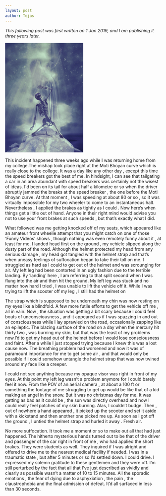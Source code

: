```yaml
---  
layout: post  
author: Tejas  
---  
```

_This following post was first written on 1 Jan 2019, and I am publishing it three years later._   

<img src="/assets/images/soul-leave.png" height="50%" width="50%" >  

This incident happened three weeks ago while I was returning home from my college.The mishap took place right at the Moti Bhoyan curve which is really close to the college. It was a day like any other day , except this time the speed breakers got the best of me. In hindsight, I can see that tailgating a car in an area abundant with speed breakers was certainly not the wisest of ideas. I'd been on its tail for about half a kilometre or so when the driver abruptly jammed the breaks at the speed breaker , the one before the Moti Bhoyan curve. At that moment , I was speeding at about 80 or so , so it was virtually impossible for my two wheeler to come to an instantaneous halt. Nevertheless , I applied the brakes as tightly as I could . Now here’s when things get a little out of hand. Anyone in their right mind would advise you not to use your front  brakes at such speeds , but  that’s exactly what I did. 

What followed was me getting knocked off of my seats, which appeared like an amateur front wheelie attempt that you might catch on one of those ‘Funny Videos’ shows , though nothing was even remotely funny about it , at least for me. I landed head first on the ground , my vehicle slipped along the dusty part of the road. Although the helmet protected my head from any serious damage , my head got tangled with the helmet strap and that’s when uneasy feelings of suffocation began to take their toll on me. I struggled as hard as I could to get out of the helmet and was scrounging for air. My left leg had been  contorted in an ugly fashion due to the terrible landing. By ‘landing’ here , I am referring to that split second when I was flung into the air and then hit the ground. My left leg was stuck and no matter how hard I tried , I was unable to lift the vehicle off it. While I was trying to lift the scooter off my leg , I still had the helmet on  

The strap which is supposed to be underneath my chin was now resting on my eyes like a blindfold. A few more futile efforts to get the vehicle off me , all in vain. Now , the situation was getting a bit scary because I could feel bouts of unconsciousness , and it appeared as if I was spazzing in and out of consciousness while I  lay sprawled on the road, occasionally zapping like an epileptic. The blazing surface of the road on a day when the mercury hit thirty two , was burning my skin, but that  was the least of my problems now.I’d to get my head out of the helmet before  I would lose consciousness and faint. After a while I just stopped trying because I knew this was a lost cause now. The breathing problem had worsened and now it was of paramount importance for me to get some air , and that would only be possible if I could somehow untangle the helmet strap that was now twined around my face like a creeper.  

I could not see anything because my opaque visor was right in front of my eyes. At this point my left leg wasn’t a problem anymore for I could barely feel it now. From the POV of an aerial camera , at about a 100  ft or something the footage of me struggling to get up would be like that of a kid making an angel in the snow. But it was no christmas day for me. It was getting as bad as it could be , the sun was directly overhead and now I could really feel patches of my skin burning. Alas, I couldn’t budge. Then , out of nowhere a hand appeared , it picked up the scooter and set it aside with a kickstand and then another one picked me up. As soon as I got off the ground , I untied the helmet strap and hurled it away . Fresh air.  

No more suffocation. It took me a moment or so to make out all that had just happened.  The hitherto mysterious hands turned out to be that of the driver and passenger of the car right in front of me , who had applied the short brakes. They were students as well. They inquired if I was alright and offered to drive me to the nearest medical facility if needed. I was in a traumatic state , but after 5 minutes or so I’d settled down. I could drive. I expressed my solemn gratitude to these gentlemen and they were off. I’m still perturbed by the fact that all that I’ve just described as vividly and clearly as possible wasn’t a matter of 10 to 15 minutes. All the sporadic emotions , the fear of dying due to asphyxiation , the pain , the claustrophobia  and the final admission of defeat. It’d all surfaced in less than 30 seconds. 


